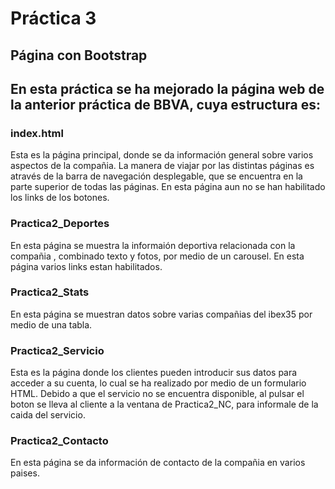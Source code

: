 # Práctica 3

## Página con Bootstrap

## En esta práctica se ha mejorado la página web de la anterior práctica de BBVA, cuya estructura es:

### index.html

Esta es la página principal, donde se da información general sobre varios aspectos de la compañia.
La manera de viajar por las distintas páginas es através de la barra de navegación desplegable, que se encuentra en la parte superior de todas las páginas.
En esta página aun no se han habilitado los links de los botones.


### Practica2_Deportes 

En esta página se muestra la informaión deportiva relacionada con la compañia , combinado texto y fotos, por medio de un carousel.
En esta página varios links estan habilitados.

### Practica2_Stats

En esta página se muestran datos sobre varias compañias del ibex35 por medio de una tabla.

### Practica2_Servicio

Esta es la página donde los clientes pueden introducir sus datos para acceder a su cuenta, lo cual se ha realizado por medio de un formulario HTML.
Debido a que el servicio no se encuentra disponible, al pulsar el boton se lleva al cliente a la ventana de Practica2_NC, para informale de la caida del servicio.

### Practica2_Contacto

En esta página se da información de contacto de la compañia en varios paises. 


